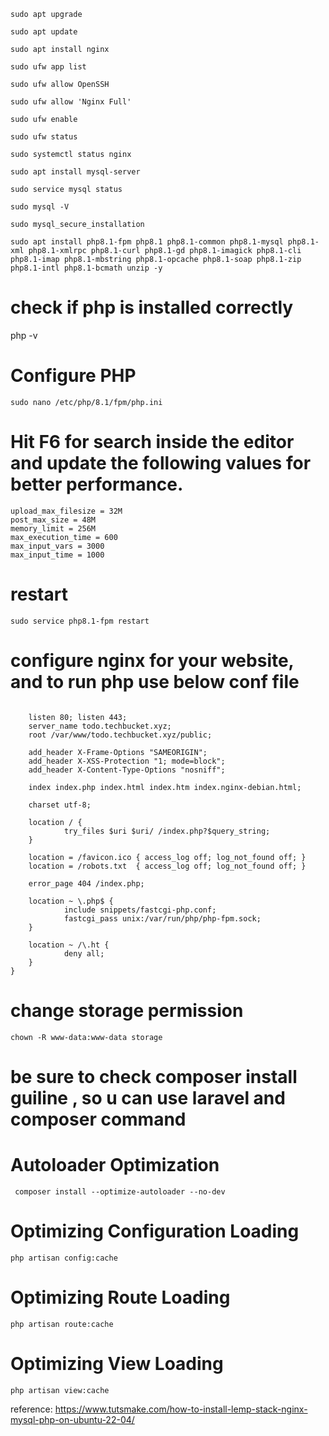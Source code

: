 ``` sudo apt upgrade ```

``` sudo apt update ```

``` sudo apt install nginx ```

``` sudo ufw app list ```

``` sudo ufw allow OpenSSH ```

``` sudo ufw allow 'Nginx Full' ```

``` sudo ufw enable ```

``` sudo ufw status ```

``` sudo systemctl status nginx ```

``` sudo apt install mysql-server ```

``` sudo service mysql status ```

``` sudo mysql -V ```

``` sudo mysql_secure_installation ```

~~~ 
sudo apt install php8.1-fpm php8.1 php8.1-common php8.1-mysql php8.1-xml php8.1-xmlrpc php8.1-curl php8.1-gd php8.1-imagick php8.1-cli php8.1-imap php8.1-mbstring php8.1-opcache php8.1-soap php8.1-zip php8.1-intl php8.1-bcmath unzip -y 
~~~
# check if php is installed correctly  
php -v
# Configure PHP
``` sudo nano /etc/php/8.1/fpm/php.ini ```
# Hit F6 for search inside the editor and update the following values for better performance.
``` 
upload_max_filesize = 32M 
post_max_size = 48M 
memory_limit = 256M 
max_execution_time = 600 
max_input_vars = 3000 
max_input_time = 1000 
```
# restart 
``` sudo service php8.1-fpm restart ```

#  configure nginx for your website, and to run php use below conf file 
~~~ server {

    listen 80; listen 443; 
    server_name todo.techbucket.xyz;
    root /var/www/todo.techbucket.xyz/public;

    add_header X-Frame-Options "SAMEORIGIN";
    add_header X-XSS-Protection "1; mode=block";
    add_header X-Content-Type-Options "nosniff";

    index index.php index.html index.htm index.nginx-debian.html;

    charset utf-8;

    location / {
            try_files $uri $uri/ /index.php?$query_string;
    }

    location = /favicon.ico { access_log off; log_not_found off; }
    location = /robots.txt  { access_log off; log_not_found off; }

    error_page 404 /index.php;

    location ~ \.php$ {
            include snippets/fastcgi-php.conf;
            fastcgi_pass unix:/var/run/php/php-fpm.sock;
    }

    location ~ /\.ht {
            deny all;
    }
}
~~~

# change storage permission
``` chown -R www-data:www-data storage ```

# be sure to check composer install guiline , so u can use laravel  and composer command
# Autoloader Optimization

~~~
 composer install --optimize-autoloader --no-dev 
~~~

# Optimizing Configuration Loading
~~~
php artisan config:cache
~~~

# Optimizing Route Loading
~~~
php artisan route:cache
~~~

# Optimizing View Loading

~~~
php artisan view:cache
~~~
reference:
https://www.tutsmake.com/how-to-install-lemp-stack-nginx-mysql-php-on-ubuntu-22-04/ 